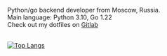 Python/go backend developer from Moscow, Russia. <br>
Main language: Python 3.10, Go 1.22 <br>
Check out my dotfiles on [Gitlab](https://gitlab.com/teadove/dotfiles)<br><br>
<!-- [![Anurag's GitHub stats](https://github-readme-stats.vercel.app/api?username=teadove&show_icons=true&theme=dracula&show_icons=true&hide=contribs,issues)](https://github.com/anuraghazra/github-readme-stats) -->
[![Top Langs](https://github-readme-stats.vercel.app/api/top-langs/?username=teadove&exclude_repo=Screeps,kodiki-aviahack,arxiv-journal-parsing,amazing-digital-template&theme=dracula&layout=compact)](https://github.com/anuraghazra/github-readme-stats)
